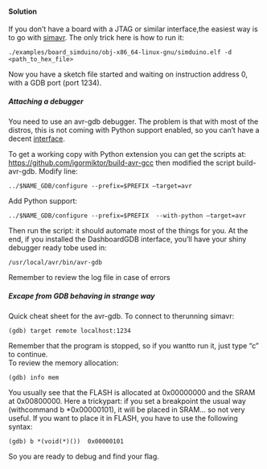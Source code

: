 #### Solution
If you don’t have a board with a JTAG or similar interface,the easiest way is to go with [simavr](https://github.com/buserror/simavr).
The only trick here is how to run it: 
```console
./examples/board_simduino/obj-x86_64-linux-gnu/simduino.elf -d <path_to_hex_file>
```
Now you have a sketch file started and waiting on instruction address 0, with a GDB port (port 1234).
##### Attaching a debugger
You need to use an avr-gdb debugger. The problem is that with most of the distros, this is not coming with Python support enabled, so you can’t have a decent [interface](https://github.com/cyrus-and/gdb-dashboard).

To get a working copy with Python extension you can get the scripts at: https://github.com/igormiktor/build-avr-gcc
then modified the script build-avr-gdb.
Modify line:
```console
../$NAME_GDB/configure --prefix=$PREFIX –target=avr
```
Add Python support:
```console
../$NAME_GDB/configure --prefix=$PREFIX  --with-python –target=avr
```
Then run the script: it should automate most of the things for you. At the end, if you installed the DashboardGDB interface, you’ll have your shiny debugger ready tobe used in:
```console
/usr/local/avr/bin/avr-gdb
```
Remember to review the log file in case of errors
##### Excape from GDB behaving in strange way
Quick cheat sheet for the avr-gdb. To connect to therunning simavr:
```console
(gdb) target remote localhost:1234
```
Remember that the program is stopped, so if you wantto run it, just type “c” to continue.
<br/>
To review the memory allocation:
```console
(gdb) info mem
```
You usually see that the FLASH is allocated at 0x00000000 and the SRAM at 0x00800000. Here a trickypart: if you set a breakpoint the usual way (withcommand b *0x00000101), it will be placed in SRAM... so not very useful. If you want to place it in FLASH, you have to use the following syntax:
```console
(gdb) b *(void(*)())  0x00000101
```
So you are ready to debug and find your flag.
